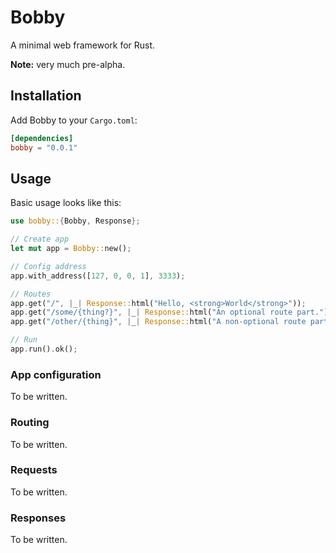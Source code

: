 # Bobby

A minimal web framework for Rust.

**Note:** very much pre-alpha.

## Installation

Add Bobby to your `Cargo.toml`:

```toml
[dependencies]
bobby = "0.0.1"
```

## Usage

Basic usage looks like this:

```rust
use bobby::{Bobby, Response};

// Create app
let mut app = Bobby::new();

// Config address
app.with_address([127, 0, 0, 1], 3333);

// Routes
app.get("/", |_| Response::html("Hello, <strong>World</strong>"));
app.get("/some/{thing?}", |_| Response::html("An optional route part."));
app.get("/other/{thing}", |_| Response::html("A non-optional route part."));

// Run
app.run().ok();
```

### App configuration

To be written.

### Routing

To be written.

### Requests

To be written.

### Responses

To be written.

